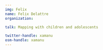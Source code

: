 ```yaml
---
img: Felix
name: Felix Delattre
organization: 

talk: Mapping with children and adolescents

twitter-handle: xamanu
osm-handle: xamanu
---
```

